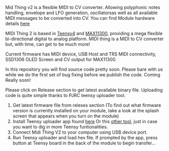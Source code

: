 Mid Thing v2 is a flexible MIDI to CV converter. Allowing polyphonic notes handling, envelope and LFO generation, oscillatorsas well as all available MIDI messages to be converted into CV.
You can find Module hardware details [here](https://www.befaco.org/midi-thing-v2/)

MIDI Thing 2 is based in [Teensy4](https://www.pjrc.com/store/teensy40.html) and [MAX11300](https://www.analog.com/en/products/max11300.html), providing a mega flexible bi-directional digital to analog platform. MIDI thing is a MIDI to CV converter but, with time, can get to be much more!

Current firmware has MIDI device, USB Host and TRS MIDI connectivity, SSD1306 OLED Screen and CV output for MAX11300. 

In this repository you will find source code pretty soon. Please bare with us while we do the first set of bug fixing before we publish the code. Coming Really soon!

Please click on Release section to get latest available binary file. Uploading code is quite simple thanks to PJRC teensy uploader tool.

1. Get latest firmware file from releses section
(To find out what firmware version is currently installed on your module, take a look at the splash screen that appears when you turn on the module)
3. Install Teensy uploader app found [here](https://www.pjrc.com/teensy/loader.html) Or this [other tool](https://koromix.dev/tytools), just in case you want to dig in more Teensy funtionalities. 
4. Connect Midi Thing V2 to your computer using USB device port.
5. Run Teensy uploader and load hex file. If prompted by the app, press button at Teensy board in the back of the module to begin transfer…
